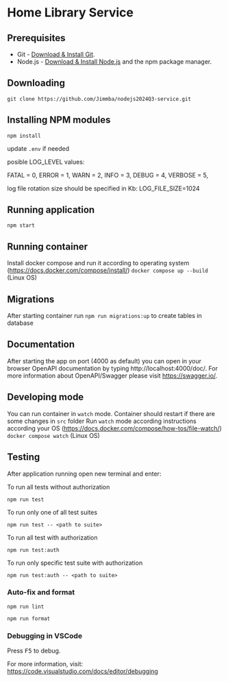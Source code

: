 # Home Library Service

## Prerequisites

- Git - [Download & Install Git](https://git-scm.com/downloads).
- Node.js - [Download & Install Node.js](https://nodejs.org/en/download/) and the npm package manager.

## Downloading

```
git clone https://github.com/Jimmba/nodejs2024Q3-service.git
```

## Installing NPM modules

```
npm install
```

update `.env` if needed

posible LOG_LEVEL values:

FATAL = 0,
ERROR = 1,
WARN = 2,
INFO = 3,
DEBUG = 4,
VERBOSE = 5,

log file rotation size should be specified in Kb:
LOG_FILE_SIZE=1024

## Running application

```
npm start
```

## Running container

Install docker compose and run it according to operating system (https://docs.docker.com/compose/install/)
`docker compose up --build` (Linux OS)

## Migrations

After starting container run `npm run migrations:up` to create tables in database

## Documentation

After starting the app on port (4000 as default) you can open
in your browser OpenAPI documentation by typing http://localhost:4000/doc/.
For more information about OpenAPI/Swagger please visit https://swagger.io/.

## Developing mode

You can run container in `watch` mode. Container should restart if there are some changes in `src` folder
Run `watch` mode according instructions according your OS (https://docs.docker.com/compose/how-tos/file-watch/)
`docker compose watch` (Linux OS)

## Testing

After application running open new terminal and enter:

To run all tests without authorization

```
npm run test
```

To run only one of all test suites

```
npm run test -- <path to suite>
```

To run all test with authorization

```
npm run test:auth
```

To run only specific test suite with authorization

```
npm run test:auth -- <path to suite>
```

### Auto-fix and format

```
npm run lint
```

```
npm run format
```

### Debugging in VSCode

Press <kbd>F5</kbd> to debug.

For more information, visit: https://code.visualstudio.com/docs/editor/debugging
